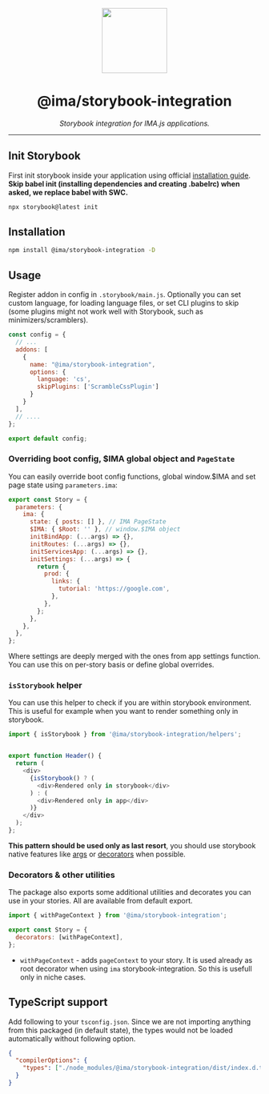 <p align="center">
  <img height="130" src="https://imajs.io/img/logo.svg">
</p>

<h1 align="center">@ima/storybook-integration</h1>
  <p align="center"><i>Storybook integration for IMA.js applications.</i>
</p>

---

## Init Storybook

First init storybook inside your application using official [installation guide](https://storybook.js.org/docs/react/get-started/install/). **Skip babel init (installing dependencies and creating .babelrc) when asked, we replace babel with SWC.**

```bash
npx storybook@latest init
```

## Installation

```bash
npm install @ima/storybook-integration -D
```

## Usage

Register addon in config in `.storybook/main.js`. Optionally you can set custom language, for loading language files, or set CLI plugins to skip (some plugins might not work well with Storybook, such as minimizers/scramblers).

```js
const config = {
  // ...
  addons: [
    {
      name: "@ima/storybook-integration",
      options: {
        language: 'cs',
        skipPlugins: ['ScrambleCssPlugin']
      }
    }
  ],
  // ....
};

export default config;
```

### Overriding boot config, $IMA global object and `PageState`

You can easily override boot config functions, global window.$IMA and set page state using `parameters.ima`:

```js
export const Story = {
  parameters: {
    ima: {
      state: { posts: [] }, // IMA PageState
      $IMA: { $Root: '' }, // window.$IMA object
      initBindApp: (...args) => {},
      initRoutes: (...args) => {},
      initServicesApp: (...args) => {},
      initSettings: (...args) => {
        return {
          prod: {
            links: {
              tutorial: 'https://google.com',
            },
          },
        };
      },
    },
  },
};
```

Where settings are deeply merged with the ones from app settings function. You can use this on per-story basis or define global overrides.

### `isStorybook` helper

You can use this helper to check if you are within storybook environment. This is useful for example when you want to render something only in storybook.

```js
import { isStorybook } from '@ima/storybook-integration/helpers';


export function Header() {
  return (
    <div>
      {isStorybook() ? (
        <div>Rendered only in storybook</div>
      ) : (
        <div>Rendered only in app</div>
      )}
    </div>
  );
};
```

**This pattern should be used only as last resort**, you should use storybook native features like [args](https://storybook.js.org/docs/react/writing-stories/args) or [decorators](https://storybook.js.org/docs/react/writing-stories/decorators) when possible.

### Decorators & other utilities

The package also exports some additional utilities and decorates you can use in your stories. All are available from default export.

```js
import { withPageContext } from '@ima/storybook-integration';

export const Story = {
  decorators: [withPageContext],
};
```

- `withPageContext` - adds `pageContext` to your story. It is used already as root decorator when using `ima` storybook-integration. So this is usefull only in niche cases.

## TypeScript support

Add following to your `tsconfig.json`. Since we are not importing anything from this packaged (in default state), the types would not be loaded automatically without following option.

```json
{
  "compilerOptions": {
    "types": ["./node_modules/@ima/storybook-integration/dist/index.d.ts"],
  }
}
```
